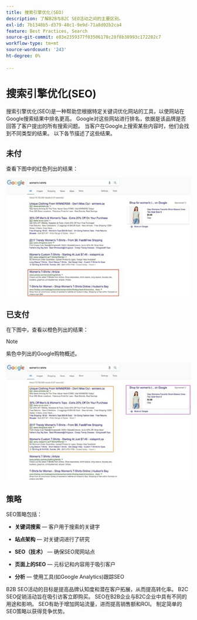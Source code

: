 ```yaml
---
title: 搜索引擎优化(SEO)
description: 了解B2B与B2C SEO活动之间的主要区别。
exl-id: 7b1348b5-d379-48c1-9e9d-71a8d02b2ca4
feature: Best Practices, Search
source-git-commit: e83e2359377f03506178c28f8b30993c172282c7
workflow-type: tm+mt
source-wordcount: '243'
ht-degree: 0%

---
```


# 搜索引擎优化(SEO)

搜索引擎优化(SEO)是一种帮助您根据特定关键词优化网站的工具，以使网站在Google搜索结果中排名更高。 Google对这些网站进行排名，依据是该品牌是否回答了客户提出的所有搜索问题。 当客户在Google上搜索某些内容时，他们会找到不同类型的结果。 以下各节描述了这些结果。

## 未付

查看下图中的红色列出的结果：

![未付费SEO Google搜索结果](../../assets/playbooks/seo-unpaid.png)

## 已支付

在下图中，查看以橙色列出的结果：

>[!NOTE]
>
>紫色中列出的Google购物概述。

![付费SEO Google搜索结果](../../assets/playbooks/seo-paid.png)

## 策略

SEO策略包括：

- **关键词搜索** — 客户用于搜索的关键字

- **站点架构** — 对关键词进行了研究

- **SEO（技术）** — 确保SEO爬网站点

- **页面上的SEO** — 元标记和内容用于吸引客户

- **分析** — 使用工具(如Google Analytics)跟踪SEO

B2B SEO活动的目标是提高品牌认知度和潜在客户拓展，从而提高转化率。 B2C SEO促销活动旨在吸引访客立即购买。 SEO在B2B企业与B2C企业中具有不同的用途和影响。 SEO有助于增加网站流量，进而提高销售额和ROI。 制定简单的SEO策略以获得竞争优势。
